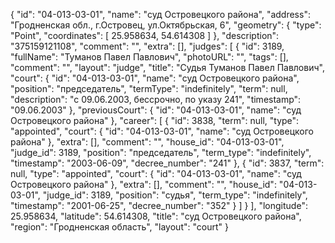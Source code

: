 {
    "id": "04-013-03-01",
    "name": "суд Островецкого района",
    "address": "Гродненская обл., г.Островец, ул.Октябрьская, 6",
    "geometry": {
        "type": "Point",
        "coordinates": [
            25.958634,
            54.614308
        ]
    },
    "description": "375159121108",
    "comment": "",
    "extra": [],
    "judges": [
        {
            "id": 3189,
            "fullName": "Туманов Павел Павлович",
            "photoURL": "",
            "tags": [],
            "comment": "",
            "layout": "judge",
            "title": "Судья Туманов Павел Павлович",
            "court": {
                "id": "04-013-03-01",
                "name": "суд Островецкого района",
                "position": "председатель",
                "termType": "indefinitely",
                "term": null,
                "description": "c 09.06.2003, бессрочно, по указу 241",
                "timestamp": "09.06.2003"
            },
            "previousCourt": {
                "id": "04-013-03-01",
                "name": "суд Островецкого района"
            },
            "career": [
                {
                    "id": 3838,
                    "term": null,
                    "type": "appointed",
                    "court": {
                        "id": "04-013-03-01",
                        "name": "суд Островецкого района"
                    },
                    "extra": [],
                    "comment": "",
                    "house_id": "04-013-03-01",
                    "judge_id": 3189,
                    "position": "председатель",
                    "term_type": "indefinitely",
                    "timestamp": "2003-06-09",
                    "decree_number": "241"
                },
                {
                    "id": 3837,
                    "term": null,
                    "type": "appointed",
                    "court": {
                        "id": "04-013-03-01",
                        "name": "суд Островецкого района"
                    },
                    "extra": [],
                    "comment": "",
                    "house_id": "04-013-03-01",
                    "judge_id": 3189,
                    "position": "судья",
                    "term_type": "indefinitely",
                    "timestamp": "2001-06-25",
                    "decree_number": "352"
                }
            ]
        }
    ],
    "longitude": 25.958634,
    "latitude": 54.614308,
    "title": "суд Островецкого района",
    "region": "Гродненская область",
    "layout": "court"
}